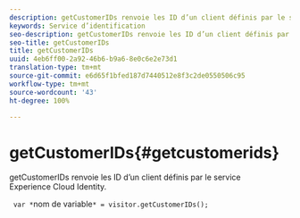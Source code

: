 ```yaml
---
description: getCustomerIDs renvoie les ID d’un client définis par le service Experience Cloud Identity.
keywords: Service d’identification
seo-description: getCustomerIDs renvoie les ID d’un client définis par le service Experience Cloud Identity.
seo-title: getCustomerIDs
title: getCustomerIDs
uuid: 4eb6ff00-2a92-46b6-b9a6-8e0c6e2e73d1
translation-type: tm+mt
source-git-commit: e6d65f1bfed187d7440512e8f3c2de0550506c95
workflow-type: tm+mt
source-wordcount: '43'
ht-degree: 100%

---
```



# getCustomerIDs{#getcustomerids}

getCustomerIDs renvoie les ID d’un client définis par le service Experience Cloud Identity.

<!--
Is there anything else we can say about this??
-->

` var *`nom de variable`* = visitor.getCustomerIDs();`
